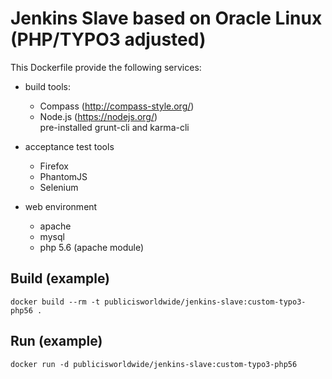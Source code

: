 # Jenkins Slave based on Oracle Linux (PHP/TYPO3 adjusted)

This Dockerfile provide the following services:

* build tools:
  * Compass (http://compass-style.org/)
  * Node.js (https://nodejs.org/)  
    pre-installed grunt-cli and karma-cli

* acceptance test tools
  * Firefox
  * PhantomJS
  * Selenium

* web environment
  * apache
  * mysql
  * php 5.6 (apache module)

## Build (example)
`docker build --rm -t publicisworldwide/jenkins-slave:custom-typo3-php56 .`

## Run (example)
`docker run -d publicisworldwide/jenkins-slave:custom-typo3-php56`
